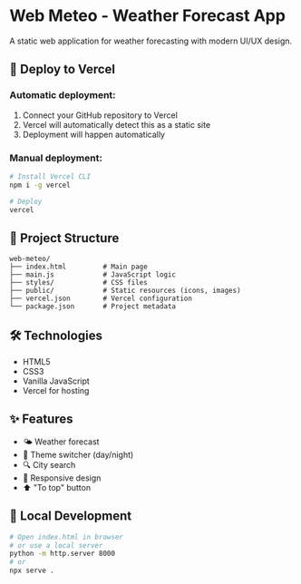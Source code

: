 # Web Meteo - Weather Forecast App

A static web application for weather forecasting with modern UI/UX design.

## 🚀 Deploy to Vercel

### Automatic deployment:

1. Connect your GitHub repository to Vercel
2. Vercel will automatically detect this as a static site
3. Deployment will happen automatically

### Manual deployment:

```bash
# Install Vercel CLI
npm i -g vercel

# Deploy
vercel
```

## 📁 Project Structure

```
web-meteo/
├── index.html         # Main page
├── main.js            # JavaScript logic
├── styles/            # CSS files
├── public/            # Static resources (icons, images)
├── vercel.json        # Vercel configuration
└── package.json       # Project metadata
```

## 🛠 Technologies

- HTML5
- CSS3
- Vanilla JavaScript
- Vercel for hosting

## ✨ Features

- 🌤 Weather forecast
- 🌙 Theme switcher (day/night)
- 🔍 City search
- 📱 Responsive design
- ⬆️ "To top" button

## 🔧 Local Development

```bash
# Open index.html in browser
# or use a local server
python -m http.server 8000
# or
npx serve .
```
